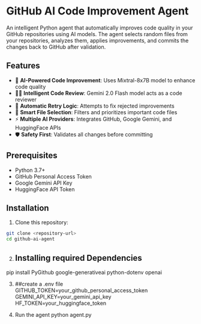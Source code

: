 # GitHub AI Code Improvement Agent

An intelligent Python agent that automatically improves code quality in your GitHub repositories using AI models. The agent selects random files from your repositories, analyzes them, applies improvements, and commits the changes back to GitHub after validation.

## Features

- 🤖 **AI-Powered Code Improvement**: Uses Mixtral-8x7B model to enhance code quality
- 👨‍⚖️ **Intelligent Code Review**: Gemini 2.0 Flash model acts as a code reviewer
- 🔄 **Automatic Retry Logic**: Attempts to fix rejected improvements
- 📂 **Smart File Selection**: Filters and prioritizes important code files
- ⚡ **Multiple AI Providers**: Integrates GitHub, Google Gemini, and HuggingFace APIs
- 🛡️ **Safety First**: Validates all changes before committing

## Prerequisites

- Python 3.7+
- GitHub Personal Access Token
- Google Gemini API Key
- HuggingFace API Token

## Installation

1. Clone this repository:
```bash
git clone <repository-url>
cd github-ai-agent
```

2. ## Installing required Dependencies
pip install PyGithub google-generativeai python-dotenv openai

3. ##create a .env file
GITHUB_TOKEN=your_github_personal_access_token
GEMINI_API_KEY=your_gemini_api_key
HF_TOKEN=your_huggingface_token

4. Run the agent
   python agent.py


